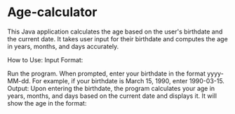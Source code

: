 # Age-calculator
This Java application calculates the age based on the user's birthdate and the current date. It takes user input for their birthdate and computes the age in years, months, and days accurately.

How to Use:
Input Format:

Run the program.
When prompted, enter your birthdate in the format yyyy-MM-dd.
For example, if your birthdate is March 15, 1990, enter 1990-03-15.
Output:
Upon entering the birthdate, the program calculates your age in years, months, and days based on the current date and displays it.
It will show the age in the format:
